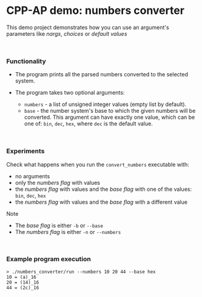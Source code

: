 # CPP-AP demo: numbers converter

This demo project demonstrates how you can use an argument's parameters like *nargs*, *choices* or *default values*

<br />

### Functionality

- The program prints all the parsed numbers converted to the selected system.

- The program takes two optional arguments:

  - `numbers` - a list of unsigned integer values (empty list by default).
  - `base` - the number system's base to which the given numbers will be converted. This argument can have exactly one value, which can be one of: `bin`, `dec`, `hex`, where `dec` is the default value.

<br />

### Experiments

Check what happens when you run the `convert_numbers` executable with:

- no arguments
- only the *numbers flag* with values
- the *numbers flag* with values and the *base flag* with one of the values: `bin`, `dec`, `hex`
- the *numbers flag* with values and the *base flag* with a different value

> [!NOTE]
>
> - The *base flag* is either `-b` or `--base`
> - The *numbers flag* is either `-n` or `--numbers`

<br />

### Example program execution

```shell
> ./numbers_converter/run --numbers 10 20 44 --base hex
10 = (a)_16
20 = (14)_16
44 = (2c)_16
```
